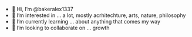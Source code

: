 - 👋 Hi, I’m @bakeralex1337
- 👀 I’m interested in ... a lot, mostly acrhitechture, arts, nature, philosophy
- 🌱 I’m currently learning ... about anything that comes my way
- 💞️ I’m looking to collaborate on ... growth

<!---
bakeralex1337/bakeralex1337 is a ✨ special ✨ repository because its `README.md` (this file) appears on your GitHub profile.
You can click the Preview link to take a look at your changes.
--->
